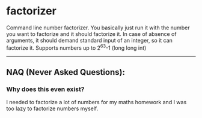 # factorizer
Command line number factorizer.
You basically just run it with the number you want to factorize and it should factorize it.
In case of absence of arguments, it should demand standard input of an integer, so it can factorize it.
Supports numbers up to 2<sup>63</sup>-1 (long long int)
____
## NAQ (Never Asked Questions):
### Why does this even exist?
I needed to factorize a lot of numbers for my maths homework and I was too lazy to factorize numbers myself.
